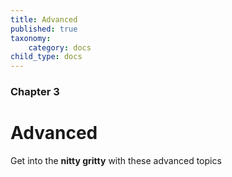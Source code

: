 ```yaml
---
title: Advanced
published: true
taxonomy:
    category: docs
child_type: docs
---
```


### Chapter 3

# Advanced

Get into the **nitty gritty** with these advanced topics

